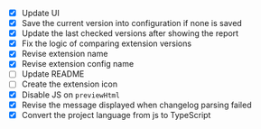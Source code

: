 - [X] Update UI
- [X] Save the current version into configuration if none is saved
- [X] Update the last checked versions after showing the report
- [X] Fix the logic of comparing extension versions
- [X] Revise extension name
- [X] Revise extension config name
- [ ] Update README
- [ ] Create the extension icon
- [X] Disable JS on `previewHtml`
- [X] Revise the message displayed when changelog parsing failed
- [X] Convert the project language from js to TypeScript
